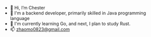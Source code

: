 - 👋 Hi, I’m Chester
- 🤔 I'm a backend developer, primarily skilled in Java programming language
- 🌱 I'm currently learning Go, and next, I plan to study Rust.
- 📫 zhaomo0823@gmail.com

<!---
zhaomo08/zhaomo08 is a ✨ special ✨ repository because its `README.md` (this file) appears on your GitHub profile.
You can click the Preview link to take a look at your changes.
--->
